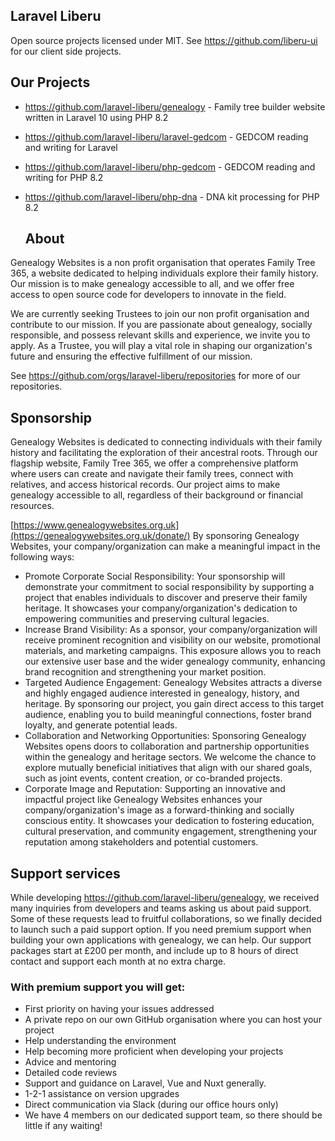 ## Laravel Liberu
Open source projects licensed under MIT. See https://github.com/liberu-ui for our client side projects.
## Our Projects
* https://github.com/laravel-liberu/genealogy - Family tree builder website written in Laravel 10 using PHP 8.2
* https://github.com/laravel-liberu/laravel-gedcom - GEDCOM reading and writing for Laravel
* https://github.com/laravel-liberu/php-gedcom - GEDCOM reading and writing for PHP 8.2
* https://github.com/laravel-liberu/php-dna - DNA kit processing for PHP 8.2

  ## About
Genealogy Websites is a non profit organisation that operates Family Tree 365, a website dedicated to helping individuals explore their family history. Our mission is to make genealogy accessible to all, and we offer free access to open source code for developers to innovate in the field.

We are currently seeking Trustees to join our non profit organisation and contribute to our mission. If you are passionate about genealogy, socially responsible, and possess relevant skills and experience, we invite you to apply. As a Trustee, you will play a vital role in shaping our organization's future and ensuring the effective fulfillment of our mission.


See https://github.com/orgs/laravel-liberu/repositories for more of our repositories.
## Sponsorship
Genealogy Websites is dedicated to connecting individuals with their family history and facilitating the exploration of their ancestral roots. Through our flagship website, Family Tree 365, we offer a comprehensive platform where users can create and navigate their family trees, connect with relatives, and access historical records. Our project aims to make genealogy accessible to all, regardless of their background or financial resources.

[https://www.genealogywebsites.org.uk](https://genealogywebsites.org.uk/donate/)
By sponsoring Genealogy Websites, your company/organization can make a meaningful impact in the following ways:

* Promote Corporate Social Responsibility: Your sponsorship will demonstrate your commitment to social responsibility by supporting a project that enables individuals to discover and preserve their family heritage. It showcases your company/organization's dedication to empowering communities and preserving cultural legacies.
* Increase Brand Visibility: As a sponsor, your company/organization will receive prominent recognition and visibility on our website, promotional materials, and marketing campaigns. This exposure allows you to reach our extensive user base and the wider genealogy community, enhancing brand recognition and strengthening your market position.
* Targeted Audience Engagement: Genealogy Websites attracts a diverse and highly engaged audience interested in genealogy, history, and heritage. By sponsoring our project, you gain direct access to this target audience, enabling you to build meaningful connections, foster brand loyalty, and generate potential leads.
* Collaboration and Networking Opportunities: Sponsoring Genealogy Websites opens doors to collaboration and partnership opportunities within the genealogy and heritage sectors. We welcome the chance to explore mutually beneficial initiatives that align with our shared goals, such as joint events, content creation, or co-branded projects.
* Corporate Image and Reputation: Supporting an innovative and impactful project like Genealogy Websites enhances your company/organization's image as a forward-thinking and socially conscious entity. It showcases your dedication to fostering education, cultural preservation, and community engagement, strengthening your reputation among stakeholders and potential customers.

## Support services  
While developing https://github.com/laravel-liberu/genealogy, we received many inquiries from developers and teams asking us about paid support. Some of these requests lead to fruitful collaborations, so we finally decided to launch such a paid support option.
If you need premium support when building your own applications with genealogy, we can help. Our support packages start at £200 per month, and include up to 8 hours of direct contact and support each month at no extra charge.
### With premium support you will get:

* First priority on having your issues addressed
* A private repo on our own GitHub organisation where you can host your project
* Help understanding the environment
* Help becoming more proficient when developing your projects
* Advice and mentoring
* Detailed code reviews
* Support and guidance on Laravel, Vue and Nuxt generally. 
* 1-2-1 assistance on version upgrades
* Direct communication via Slack (during our office hours only)
* We have 4 members on our dedicated support team, so there should be little if any waiting!

